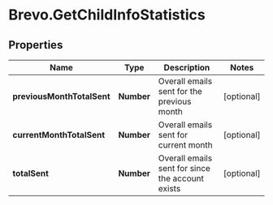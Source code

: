 # Brevo.GetChildInfoStatistics

## Properties
Name | Type | Description | Notes
------------ | ------------- | ------------- | -------------
**previousMonthTotalSent** | **Number** | Overall emails sent for the previous month | [optional] 
**currentMonthTotalSent** | **Number** | Overall emails sent for current month | [optional] 
**totalSent** | **Number** | Overall emails sent for since the account exists | [optional] 


